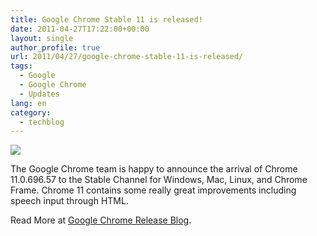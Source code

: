 ```yaml
---
title: Google Chrome Stable 11 is released!
date: 2011-04-27T17:22:00+00:00
layout: single
author_profile: true
url: 2011/04/27/google-chrome-stable-11-is-released/
tags:
  - Google
  - Google Chrome
  - Updates
lang: en
category: 
  - techblog
---
```

[![](http://2.bp.blogspot.com/-lhUhodCMhDw/TagUpuHi9sI/AAAAAAAAD2Q/vUMefzo_0VM/s1600/new-chrome-logo.png)](http://2.bp.blogspot.com/-lhUhodCMhDw/TagUpuHi9sI/AAAAAAAAD2Q/vUMefzo_0VM/s1600/new-chrome-logo.png)

The Google Chrome team is happy to announce the arrival of Chrome 11.0.696.57 to the Stable Channel for Windows, Mac, Linux, and Chrome Frame. Chrome 11 contains some really great improvements including speech input through HTML.

Read More at [Google Chrome Release Blog](http://googlechromereleases.blogspot.com/2011/04/chrome-stable-update.html).